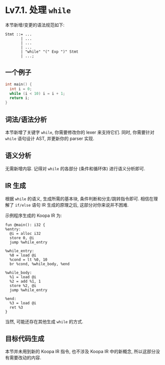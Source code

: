# Lv7.1. 处理 `while`

本节新增/变更的语法规范如下:

```ebnf
Stmt ::= ...
       | ...
       | ...
       | ...
       | "while" "(" Exp ")" Stmt
       | ...;
```

## 一个例子

```c
int main() {
  int i = 0;
  while (i < 10) i = i + 1;
  return i;
}
```

## 词法/语法分析

本节新增了关键字 `while`, 你需要修改你的 lexer 来支持它们. 同时, 你需要针对 `while` 语句设计 AST, 并更新你的 parser 实现.

## 语义分析

无需新增内容. 记得对 `while` 的各部分 (条件和循环体) 进行语义分析即可.

## IR 生成

根据 `while` 的语义, 生成所需的基本块, 条件判断和分支/跳转指令即可. 相信在理解了 `if/else` 语句 IR 生成的原理之后, 这部分对你来说并不困难.

示例程序生成的 Koopa IR 为:

```koopa
fun @main(): i32 {
%entry:
  @i = alloc i32
  store 0, @i
  jump %while_entry

%while_entry:
  %0 = load @i
  %cond = lt %0, 10
  br %cond, %while_body, %end

%while_body:
  %1 = load @i
  %2 = add %1, 1
  store %2, @i
  jump %while_entry

%end:
  %3 = load @i
  ret %3
}
```

当然, 可能还存在其他生成 `while` 的方式.

## 目标代码生成

本节并未用到新的 Koopa IR 指令, 也不涉及 Koopa IR 中的新概念, 所以这部分没有需要改动的内容.
